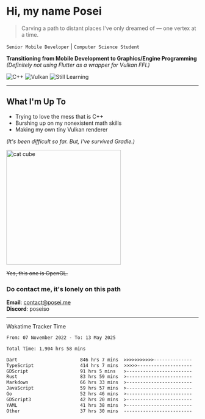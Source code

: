 # Hi, my name Posei

> Carving a path to distant places I've only dreamed of — one vertex at a time.

`Senior Mobile Developer` | `Computer Science Student`  

**Transitioning from Mobile Development to Graphics/Engine Programming**  
_(Definitely not using Flutter as a wrapper for Vulkan FFI.)_

![C++](https://img.shields.io/badge/C++-00599C?style=flat&logo=c%2B%2B&logoColor=white)
![Vulkan](https://img.shields.io/badge/Vulkan-AC162C?style=flat&logo=vulkan&logoColor=white)
![Still Learning](https://img.shields.io/badge/Still%20Learning-FFCC00?style=flat&logoColor=white)

---

## What I'm Up To
- Trying to love the mess that is C++
- Burshing up on my nonexistent math skills
- Making my own tiny Vulkan renderer

_(It's been difficult so far. But, I've survived Gradle.)_

  <img src="https://github.com/user-attachments/assets/54c92bc8-af3e-4bf1-b442-e889f1c01633" width="300" alt="cat cube" />

~~Yes, this one is OpenGL.~~  

### Do contact me, it's lonely on this path 

**Email**: [contact@posei.me](mailto:contact@posei.me)  
**Discord**: poseiso

---

Wakatime Tracker Time

<!--START_SECTION:waka-->

```txt
From: 07 November 2022 - To: 13 May 2025

Total Time: 1,904 hrs 58 mins

Dart                       846 hrs 7 mins  >>>>>>>>>>>--------------   44.42 %
TypeScript                 414 hrs 7 mins  >>>>>--------------------   21.74 %
GDScript                   91 hrs 5 mins   >------------------------   04.78 %
Rust                       83 hrs 59 mins  >------------------------   04.41 %
Markdown                   66 hrs 33 mins  >------------------------   03.49 %
JavaScript                 59 hrs 57 mins  >------------------------   03.15 %
Go                         52 hrs 46 mins  >------------------------   02.77 %
GDScript3                  42 hrs 20 mins  >------------------------   02.22 %
YAML                       41 hrs 38 mins  >------------------------   02.19 %
Other                      37 hrs 30 mins  -------------------------   01.97 %
```

<!--END_SECTION:waka-->
